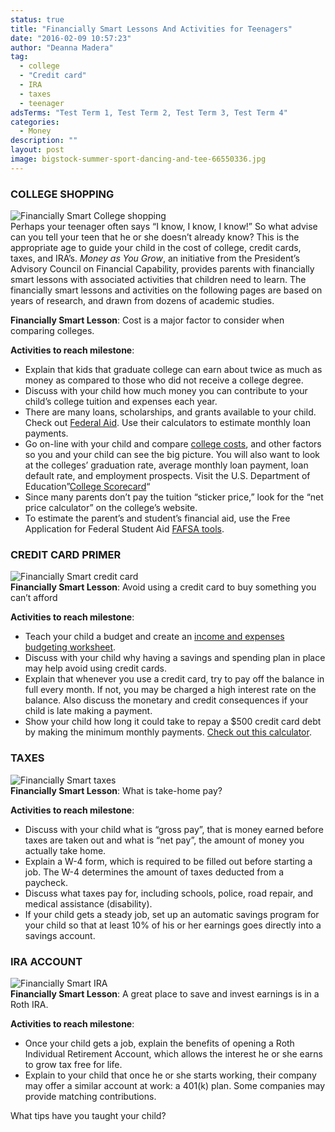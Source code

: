 ```yaml
---
status: true
title: "Financially Smart Lessons And Activities for Teenagers"
date: "2016-02-09 10:57:23"
author: "Deanna Madera"
tag:
  - college
  - "Credit card"
  - IRA
  - taxes
  - teenager
adsTerms: "Test Term 1, Test Term 2, Test Term 3, Test Term 4"
categories:
  - Money
description: ""
layout: post
image: bigstock-summer-sport-dancing-and-tee-66550336.jpg
---
```


### COLLEGE SHOPPING

![Financially Smart College shopping](/posts/bigstock-Perspective-Students-83957537-1024x681.jpg)  
Perhaps your teenager often says “I know, I know, I know!” So what advise can you tell your teen that he or she doesn’t already know? This is the appropriate age to guide your child in the cost of college, credit cards, taxes, and IRA’s. _Money as You Grow_, an initiative from the President’s Advisory Council on Financial Capability, provides parents with financially smart lessons with associated activities that children need to learn. The financially smart lessons and activities on the following pages are based on years of research, and drawn from dozens of academic studies.

**Financially Smart Lesson**: Cost is a major factor to consider when comparing colleges.

**Activities to reach milestone**:

- Explain that kids that graduate college can earn about twice as much as money as compared to those who did not receive a college degree.
- Discuss with your child how much money you can contribute to your child’s college tuition and expenses each year.
- There are many loans, scholarships, and grants available to your child. Check out [Federal Aid](https://studentaid.ed.gov/sa/). Use their calculators to estimate monthly loan payments.
- Go on-line with your child and compare [college costs](/way-too-easy-strategies-to-reduce-the-cost-of-college), and other factors so you and your child can see the big picture. You will also want to look at the colleges’ graduation rate, average monthly loan payment, loan default rate, and employment prospects. Visit the U.S. Department of Education”[College Scorecard](https://collegescorecard.ed.gov/)“
- Since many parents don’t pay the tuition “sticker price,” look for the “net price calculator” on the college’s website.
- To estimate the parent’s and student’s financial aid, use the Free Application for Federal Student Aid [FAFSA tools](https://fafsa.ed.gov/).

### CREDIT CARD PRIMER

![Financially Smart credit card](/posts/bigstock-Piggy-bank-or-credit-card-21749537.jpg)  
**Financially Smart Lesson**: Avoid using a credit card to buy something you can’t afford

**Activities to reach milestone**:

- Teach your child a budget and create an [income and expenses budgeting worksheet](https://www.mymoney.gov/spend/Pages/spend.aspx).
- Discuss with your child why having a savings and spending plan in place may help avoid using credit cards.
- Explain that whenever you use a credit card, try to pay off the balance in full every month. If not, you may be charged a high interest rate on the balance. Also discuss the monetary and credit consequences if your child is late making a payment.
- Show your child how long it could take to repay a $500 credit card debt by making the minimum monthly payments. [Check out this calculator](https://www.bankrate.com/calculators/credit-cards/credit-card-payoff-calculator.aspx).

### TAXES

![Financially Smart taxes](/posts/bigstock-Take-Some-Money-1612736.jpg)  
**Financially Smart Lesson**: What is take-home pay?

**Activities to reach milestone**:

- Discuss with your child what is “gross pay”, that is money earned before taxes are taken out and what is “net pay”, the amount of money you actually take home.
- Explain a W-4 form, which is required to be filled out before starting a job. The W-4 determines the amount of taxes deducted from a paycheck.
- Discuss what taxes pay for, including schools, police, road repair, and medical assistance (disability).
- If your child gets a steady job, set up an automatic savings program for your child so that at least 10% of his or her earnings goes directly into a savings account.

### IRA ACCOUNT

![Financially Smart IRA ](/posts/bigstock-Young-people-putting-money-in-23704928.jpg)  
**Financially Smart Lesson**: A great place to save and invest earnings is in a Roth IRA.

**Activities to reach milestone**:

- Once your child gets a job, explain the benefits of opening a Roth Individual Retirement Account, which allows the interest he or she earns to grow tax free for life.
- Explain to your child that once he or she starts working, their company may offer a similar account at work: a 401(k) plan. Some companies may provide matching contributions.

What tips have you taught your child?
